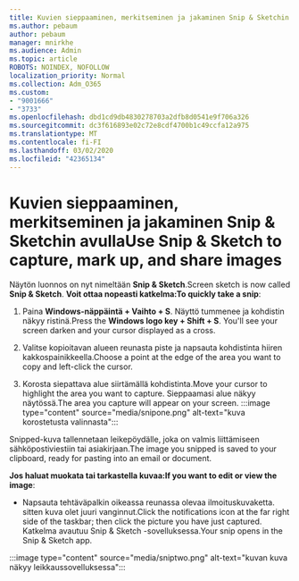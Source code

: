 ```yaml
---
title: Kuvien sieppaaminen, merkitseminen ja jakaminen Snip & Sketchin avulla
ms.author: pebaum
author: pebaum
manager: mnirkhe
ms.audience: Admin
ms.topic: article
ROBOTS: NOINDEX, NOFOLLOW
localization_priority: Normal
ms.collection: Adm_O365
ms.custom:
- "9001666"
- "3733"
ms.openlocfilehash: dbd1cd9db4830278703a2dfb8d0541e9f706a326
ms.sourcegitcommit: dc3f616893e02c72e8cdf4700b1c49ccfa12a975
ms.translationtype: MT
ms.contentlocale: fi-FI
ms.lasthandoff: 03/02/2020
ms.locfileid: "42365134"
---
```

# <a name="use-snip--sketch-to-capture-mark-up-and-share-images"></a><span data-ttu-id="8a195-102">Kuvien sieppaaminen, merkitseminen ja jakaminen Snip & Sketchin avulla</span><span class="sxs-lookup"><span data-stu-id="8a195-102">Use Snip & Sketch to capture, mark up, and share images</span></span>

<span data-ttu-id="8a195-103">Näytön luonnos on nyt nimeltään **Snip & Sketch**.</span><span class="sxs-lookup"><span data-stu-id="8a195-103">Screen sketch is now called **Snip & Sketch**.</span></span> <span data-ttu-id="8a195-104">**Voit ottaa nopeasti katkelma:**</span><span class="sxs-lookup"><span data-stu-id="8a195-104">**To quickly take a snip**:</span></span>

1. <span data-ttu-id="8a195-105">Paina **Windows-näppäintä + Vaihto + S**. Näyttö tummenee ja kohdistin näkyy ristinä.</span><span class="sxs-lookup"><span data-stu-id="8a195-105">Press the **Windows logo key + Shift + S**. You'll see your screen darken and your cursor displayed as a cross.</span></span> 

2. <span data-ttu-id="8a195-106">Valitse kopioitavan alueen reunasta piste ja napsauta kohdistinta hiiren kakkospainikkeella.</span><span class="sxs-lookup"><span data-stu-id="8a195-106">Choose a point at the edge of the area you want to copy and left-click the cursor.</span></span> 

3. <span data-ttu-id="8a195-107">Korosta siepattava alue siirtämällä kohdistinta.</span><span class="sxs-lookup"><span data-stu-id="8a195-107">Move your cursor to highlight the area you want to capture.</span></span> <span data-ttu-id="8a195-108">Sieppaamasi alue näkyy näytössä.</span><span class="sxs-lookup"><span data-stu-id="8a195-108">The area you capture will appear on your screen.</span></span>
:::image type="content" source="media/snipone.png" alt-text="kuva korostetusta valinnasta":::

<span data-ttu-id="8a195-110">Snipped-kuva tallennetaan leikepöydälle, joka on valmis liittämiseen sähköpostiviestiin tai asiakirjaan.</span><span class="sxs-lookup"><span data-stu-id="8a195-110">The image you snipped is saved to your clipboard, ready for pasting into an email or document.</span></span> 

<span data-ttu-id="8a195-111">**Jos haluat muokata tai tarkastella kuvaa:**</span><span class="sxs-lookup"><span data-stu-id="8a195-111">**If you want to edit or view the image**:</span></span> 

- <span data-ttu-id="8a195-112">Napsauta tehtäväpalkin oikeassa reunassa olevaa ilmoituskuvaketta. sitten kuva olet juuri vanginnut.</span><span class="sxs-lookup"><span data-stu-id="8a195-112">Click the notifications icon at the far right side of the taskbar; then click the picture you have just captured.</span></span> <span data-ttu-id="8a195-113">Katkelma avautuu Snip & Sketch -sovelluksessa.</span><span class="sxs-lookup"><span data-stu-id="8a195-113">Your snip opens in the Snip & Sketch app.</span></span>

:::image type="content" source="media/sniptwo.png" alt-text="kuvan kuva näkyy leikkaussovelluksessa":::